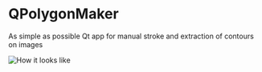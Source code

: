 # QPolygonMaker
As simple as possible Qt app for manual stroke and extraction of contours on images

![How it looks like](https://github.com/pi-null-mezon/QPolygonMaker/blob/master/Resources/About.jpg?raw=true)
